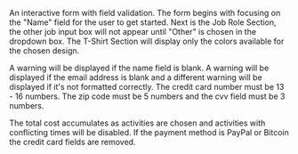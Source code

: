 An interactive form with field validation. The form begins with focusing on the "Name"
field for the user to get started. Next is the Job Role Section, the other job input box
will not appear until "Other" is chosen in the dropdown box. The T-Shirt Section
will display only the colors available for the chosen design. 

A warning will be displayed if the name field is blank. A warning will be displayed if the email address is blank and a different warning will be displayed if it's not formatted correctly. The credit card number must be 13 - 16 numbers. The zip code must be 5 numbers and the cvv field must be 3 numbers. 

The total cost accumulates as activities are chosen and activities with conflicting times will be disabled. If the payment method is PayPal or Bitcoin the credit card fields are removed.
